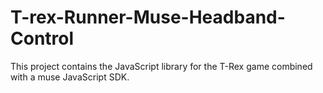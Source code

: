 # T-rex-Runner-Muse-Headband-Control
This project contains the JavaScript library for the T-Rex game combined with a muse JavaScript SDK.
